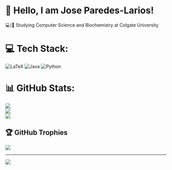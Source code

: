 # 👋 Hello, I am Jose Paredes-Larios!
💻/🧬 Studying Computer Science and Biochemistry at Colgate University


# 💻 Tech Stack:
![LaTeX](https://img.shields.io/badge/latex-%23008080.svg?style=for-the-badge&logo=latex&logoColor=white) ![Java](https://img.shields.io/badge/java-%23ED8B00.svg?style=for-the-badge&logo=openjdk&logoColor=white) ![Python](https://img.shields.io/badge/python-3670A0?style=for-the-badge&logo=python&logoColor=ffdd54)
# 📊 GitHub Stats:
![](https://github-readme-stats.vercel.app/api?username=Jose-Paredes-Larios&theme=dracula&hide_border=false&include_all_commits=false&count_private=false)<br/>
![](https://github-readme-streak-stats.herokuapp.com/?user=Jose-Paredes-Larios&theme=dracula&hide_border=false)<br/>
![](https://github-readme-stats.vercel.app/api/top-langs/?username=Jose-Paredes-Larios&theme=dracula&hide_border=false&include_all_commits=false&count_private=false&layout=compact)

## 🏆 GitHub Trophies
![](https://github-profile-trophy.vercel.app/?username=Jose-Paredes-Larios&theme=dracula&no-frame=false&no-bg=true&margin-w=4)

---
[![](https://visitcount.itsvg.in/api?id=Jose-Paredes-Larios&icon=4&color=5)](https://visitcount.itsvg.in)

<!-- Proudly created with GPRM ( https://gprm.itsvg.in ) -->
